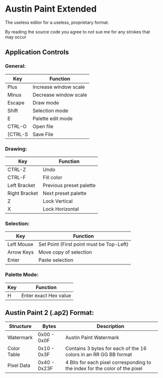 # Austin Paint Extended
The useless editor for a useless, proprietary format.

By reading the source code you agree to not sue me for any strokes that may occur

## Application Controls
###  General:
|Key| Function
|--|--|
|Plus| Increase window scale
|Minus| Decrease window scale
|Escape| Draw mode
|Shift| Selection mode
|E| Palette edit mode
|CTRL-O| Open file
[CTRL-S| Save File
###  Drawing:
|Key| Function
|--|--|
|CTRL-Z| Undo
|CTRL-F| Fill color
|Left Bracket| Previous preset palette
|Right Bracket| Next preset palette
|Z|Lock Vertical
|X|Lock Horizontal
###  Selection:
|Key| Function
|--|--|
|Left Mouse| Set Point (First point must be Top-Left)
|Arrow Keys| Move copy of selection
|Enter| Paste selection
###  Palette Mode:
|Key| Function
|--|--|
|H| Enter exact Hex value

## Austin Paint 2 (.ap2) Format:
|Structure|Bytes  |Description
|--|--|--|
| Watermark | 0x00 - 0x0F |Austin Paint Watermark
|Color Table|0x10 - 0x3F|Contains 3 bytes for each of the 16 colors in an RR GG BB format|
|Pixel Data|0x40 - 0x23F|4 Bits for each pixel corresponding to the index for the color of the pixel
